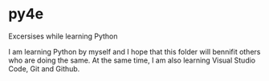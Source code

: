 # py4e
Excersises while learning Python

I am learning Python by myself and I hope that this folder will bennifit others who are doing the same. At the same time, I am also learning Visual Studio Code, Git and Github.   